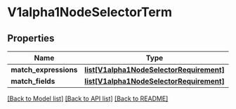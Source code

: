 # V1alpha1NodeSelectorTerm

## Properties
Name | Type | Description | Notes
------------ | ------------- | ------------- | -------------
**match_expressions** | [**list[V1alpha1NodeSelectorRequirement]**](V1alpha1NodeSelectorRequirement.md) |  | [optional] 
**match_fields** | [**list[V1alpha1NodeSelectorRequirement]**](V1alpha1NodeSelectorRequirement.md) |  | [optional] 

[[Back to Model list]](../README.md#documentation-for-models) [[Back to API list]](../README.md#documentation-for-api-endpoints) [[Back to README]](../README.md)


